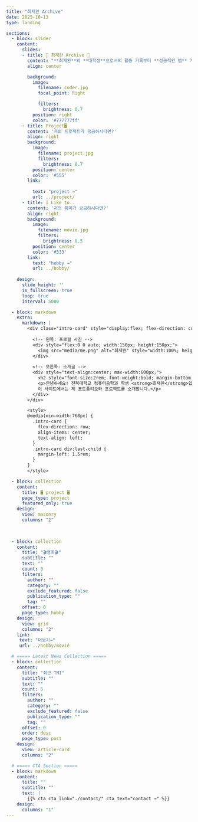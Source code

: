 ```yaml
---
title: "최재완 Archive"
date: 2025-10-13
type: landing

sections:
  - block: slider
    content:
      slides:
      - title: 👋 최재완 Archive 👋
        content: "**최재완**의 **대학생**으로서의 활동 기록부터 **성공적인 앱** 개발까지의 성장과정을 담은 페이지 입니다."
        align: center

        background:
          image:
            filename: coder.jpg
            focal_point: Right

            filters:
              brightness: 0.7
          position: right
          color: '#777777ff'
      - title: Project🖥️
        content: '저의 프로젝트가 궁금하시다면?'
        align: right
        background:
          image:
            filename: project.jpg
            filters:
              brightness: 0.7
          position: center
          color: '#555'
        link:
          
          text: "project →"
          url: ../project/
      - title: I Like to..
        content: '저의 취미가 궁금하시다면?'
        align: right
        background:
          image:
            filename: movie.jpg
            filters:
              brightness: 0.5
          position: center
          color: '#333'
        link:
          text: "hobby →"
          url: ../hobby/
    
    design:
      slide_height: ''
      is_fullscreen: true
      loop: true
      interval: 5000

  - block: markdown
    extra:
      markdown: |
        <div class="intro-card" style="display:flex; flex-direction: column; align-items:center; gap:1rem; padding:20px; background-color:#f0f4f8; border-radius:12px; box-shadow:0 4px 10px rgba(0,0,0,0.1);">
          
          <!-- 왼쪽: 프로필 사진 -->
          <div style="flex:0 0 auto; width:150px; height:150px;">
            <img src="media/me.png" alt="최재완" style="width:100%; height:100%; border-radius:50%; object-fit:cover; border:4px solid white; box-shadow:0 2px 6px rgba(0,0,0,0.2);">
          </div>
          
          <!-- 오른쪽: 소개글 -->
          <div style="text-align:center; max-width:600px;">
            <h2 style="font-size:2rem; font-weight:bold; margin-bottom:0.5rem;">최재완</h2>
            <p>안녕하세요! 전북대학교 컴퓨터공학과 학생 <strong>최재완</strong>입니다.<br>
            이 사이트에서는 제 포트폴리오와 프로젝트를 소개합니다.</p>
          </div>
        </div>

        <style>
        @media(min-width:768px) {
          .intro-card {
            flex-direction: row;
            align-items: center;
            text-align: left;
          }
          .intro-card div:last-child {
            margin-left: 1.5rem;
          }
        }
        </style>

  - block: collection
    content:
      title: 🖥️ project 🖥️
      page_type: project
      featured_only: true
    design:
      view: masonry
      columns: "2"
    

 
  - block: collection
    content:
      title: "🎬영화🎬"
      subtitle: ""
      text: ""
      count: 3
      filters:
        author: ""
        category: ""
        exclude_featured: false
        publication_type: ""
        tag: ""
      offset: 0
      page_type: hobby
    design:
      view: grid
      columns: "2"
    link:
     text: "더보기→"
     url: ../hobby/movie

  # ===== Latest News Collection =====
  - block: collection
    content:
      title: "최근 TMI"
      subtitle: ""
      text: ""
      count: 5
      filters:
        author: ""
        category: ""
        exclude_featured: false
        publication_type: ""
        tag: ""
      offset: 0
      order: desc
      page_type: post
    design:
      view: article-card
      columns: "2"

  # ===== CTA Section =====
  - block: markdown
    content:
      title: ""
      subtitle: ""
      text: |
        {{% cta cta_link="./contact/" cta_text="contact →" %}}
    design:
      columns: "1"
---
```

